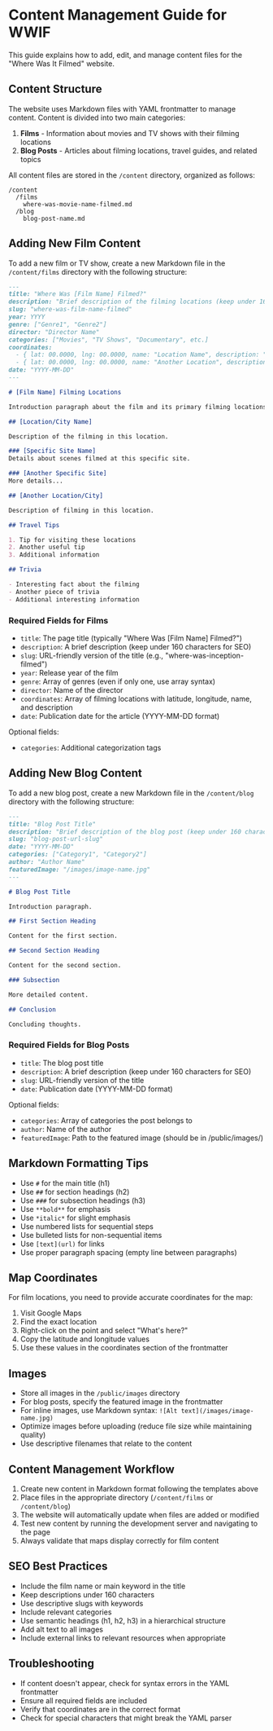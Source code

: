 # Content Management Guide for WWIF

This guide explains how to add, edit, and manage content files for the "Where Was It Filmed" website.

## Content Structure

The website uses Markdown files with YAML frontmatter to manage content. Content is divided into two main categories:

1. **Films** - Information about movies and TV shows with their filming locations
2. **Blog Posts** - Articles about filming locations, travel guides, and related topics

All content files are stored in the `/content` directory, organized as follows:

```
/content
  /films
    where-was-movie-name-filmed.md
  /blog
    blog-post-name.md
```

## Adding New Film Content

To add a new film or TV show, create a new Markdown file in the `/content/films` directory with the following structure:

```markdown
---
title: "Where Was [Film Name] Filmed?"
description: "Brief description of the filming locations (keep under 160 characters for SEO)"
slug: "where-was-film-name-filmed"
year: YYYY
genre: ["Genre1", "Genre2"]
director: "Director Name"
categories: ["Movies", "TV Shows", "Documentary", etc.]
coordinates: 
  - { lat: 00.0000, lng: 00.0000, name: "Location Name", description: "Brief description of the scene" }
  - { lat: 00.0000, lng: 00.0000, name: "Another Location", description: "Brief description" }
date: "YYYY-MM-DD"
---

# [Film Name] Filming Locations

Introduction paragraph about the film and its primary filming locations.

## [Location/City Name]

Description of the filming in this location.

### [Specific Site Name]
Details about scenes filmed at this specific site.

### [Another Specific Site]
More details...

## [Another Location/City]

Description of filming in this location.

## Travel Tips

1. Tip for visiting these locations
2. Another useful tip
3. Additional information

## Trivia

- Interesting fact about the filming
- Another piece of trivia
- Additional interesting information
```

### Required Fields for Films

- `title`: The page title (typically "Where Was [Film Name] Filmed?")
- `description`: A brief description (keep under 160 characters for SEO)
- `slug`: URL-friendly version of the title (e.g., "where-was-inception-filmed")
- `year`: Release year of the film
- `genre`: Array of genres (even if only one, use array syntax)
- `director`: Name of the director
- `coordinates`: Array of filming locations with latitude, longitude, name, and description
- `date`: Publication date for the article (YYYY-MM-DD format)

Optional fields:
- `categories`: Additional categorization tags

## Adding New Blog Content

To add a new blog post, create a new Markdown file in the `/content/blog` directory with the following structure:

```markdown
---
title: "Blog Post Title"
description: "Brief description of the blog post (keep under 160 characters for SEO)"
slug: "blog-post-url-slug"
date: "YYYY-MM-DD"
categories: ["Category1", "Category2"]
author: "Author Name"
featuredImage: "/images/image-name.jpg"
---

# Blog Post Title

Introduction paragraph.

## First Section Heading

Content for the first section.

## Second Section Heading

Content for the second section.

### Subsection

More detailed content.

## Conclusion

Concluding thoughts.
```

### Required Fields for Blog Posts

- `title`: The blog post title
- `description`: A brief description (keep under 160 characters for SEO)
- `slug`: URL-friendly version of the title
- `date`: Publication date (YYYY-MM-DD format)

Optional fields:
- `categories`: Array of categories the post belongs to
- `author`: Name of the author
- `featuredImage`: Path to the featured image (should be in /public/images/)

## Markdown Formatting Tips

- Use `#` for the main title (h1)
- Use `##` for section headings (h2)
- Use `###` for subsection headings (h3)
- Use `**bold**` for emphasis
- Use `*italic*` for slight emphasis
- Use numbered lists for sequential steps
- Use bulleted lists for non-sequential items
- Use `[text](url)` for links
- Use proper paragraph spacing (empty line between paragraphs)

## Map Coordinates

For film locations, you need to provide accurate coordinates for the map:

1. Visit Google Maps
2. Find the exact location
3. Right-click on the point and select "What's here?"
4. Copy the latitude and longitude values
5. Use these values in the coordinates section of the frontmatter

## Images

- Store all images in the `/public/images` directory
- For blog posts, specify the featured image in the frontmatter
- For inline images, use Markdown syntax: `![Alt text](/images/image-name.jpg)`
- Optimize images before uploading (reduce file size while maintaining quality)
- Use descriptive filenames that relate to the content

## Content Management Workflow

1. Create new content in Markdown format following the templates above
2. Place files in the appropriate directory (`/content/films` or `/content/blog`)
3. The website will automatically update when files are added or modified
4. Test new content by running the development server and navigating to the page
5. Always validate that maps display correctly for film content

## SEO Best Practices

- Include the film name or main keyword in the title
- Keep descriptions under 160 characters
- Use descriptive slugs with keywords
- Include relevant categories
- Use semantic headings (h1, h2, h3) in a hierarchical structure
- Add alt text to all images
- Include external links to relevant resources when appropriate

## Troubleshooting

- If content doesn't appear, check for syntax errors in the YAML frontmatter
- Ensure all required fields are included
- Verify that coordinates are in the correct format
- Check for special characters that might break the YAML parser 